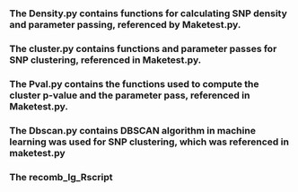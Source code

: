 ### The Density.py contains functions for calculating SNP density and parameter passing, referenced by Maketest.py.
### The cluster.py contains functions and parameter passes for SNP clustering, referenced in Maketest.py.
### The Pval.py contains the functions used to compute the cluster p-value and the parameter pass, referenced in Maketest.py.
### The Dbscan.py contains DBSCAN algorithm in machine learning was used for SNP clustering, which was referenced in maketest.py
### The recomb_lg_Rscript 

